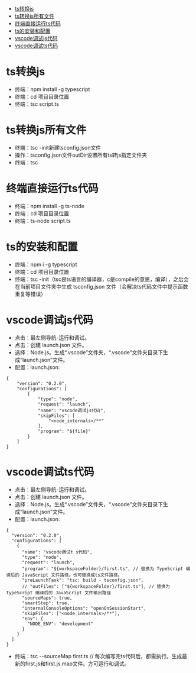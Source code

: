 - [ts转换js](#ts转换js)
- [ts转换js所有文件](#ts转换js所有文件)
- [终端直接运行ts代码](#终端直接运行ts代码)
- [ts的安装和配置](#ts的安装和配置)
- [vscode调试js代码](#vscode调试js代码)
- [vscode调试ts代码](#vscode调试ts代码)

# ts转换js
* 终端：npm install -g typescript
* 终端：cd 项目目录位置
* 终端：tsc script.ts

# ts转换js所有文件
* 终端：tsc -init新建tsconfig.json文件
* 操作：tsconfig.json文件outDir设置所有ts转js指定文件夹
* 终端：tsc

# 终端直接运行ts代码
* 终端：npm install -g ts-node
* 终端：cd 项目目录位置
* 终端：ts-node script.ts

# ts的安装和配置
* 终端：npm i -g typescript
* 终端：cd 项目目录位置
* 终端：tsc -init（tsc是ts语言的编译器，c是compile的意思，编译），之后会在当前项目文件夹中生成 tsconfig.json 文件（会解决ts代码文件中提示函数重复等错误）

# vscode调试js代码
* 点击：最左侧导航-运行和调试。
* 点击：创建 launch.json 文件。
* 选择：Node.js。生成“.vscode”文件夹，“.vscode”文件夹目录下生成“launch.json”文件。
* 配置：launch.json:
```
{
    "version": "0.2.0",
    "configurations": [
        {
            "type": "node",
            "request": "launch",
            "name": "vscode调试js代码",
            "skipFiles": [
                "<node_internals>/**"
            ],
            "program": "${file}"
        }
    ]
}
```

# vscode调试ts代码
* 点击：最左侧导航-运行和调试。
* 点击：创建 launch.json 文件。
* 选择：Node.js。生成“.vscode”文件夹，“.vscode”文件夹目录下生成“launch.json”文件。
* 配置：launch.json:
```
{
  "version": "0.2.0",
  "configurations": [
    {
      "name": "vscode调试t s代码",
      "type": "node",
      "request": "launch",
      "program": "${workspaceFolder}/first.ts", // 替换为 TypeScript 编译后的 JavaScript 文件路径。也可替换成ts文件路径。
      "preLaunchTask": "tsc: build - tsconfig.json",
      // "outFiles": ["${workspaceFolder}/first.ts"], // 替换为 TypeScript 编译后的 JavaScript 文件输出路径
      "sourceMaps": true,
      "smartStep": true,
      "internalConsoleOptions": "openOnSessionStart",
      "skipFiles": ["<node_internals>/**"],
      "env": {
        "NODE_ENV": "development"
      }
    }
  ]
}
```
* 终端：tsc --sourceMap first.ts // 每次编写完ts代码后，都需执行。生成最新的first.js和first.js.map文件。方可运行和调试。

